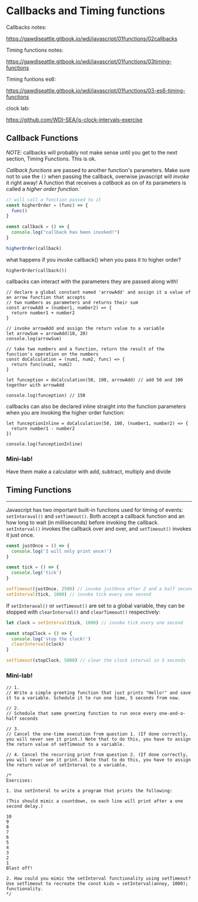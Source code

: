 # Callbacks and Timing functions

Callbacks notes:

https://gawdiseattle.gitbook.io/wdi/javascript/01functions/02callbacks

Timing functions notes:

https://gawdiseattle.gitbook.io/wdi/javascript/01functions/03timing-functions

Timing funtions es6:

https://gawdiseattle.gitbook.io/wdi/javascript/01functions/03-es6-timing-functions


clock lab: 

https://github.com/WDI-SEA/js-clock-intervals-exercise

## Callback Functions

*NOTE*: callbacks will probably not make sense until you get to the next section, Timing Functions. This is ok.

*Callback functions* are passed to another function's parameters. Make sure not to use the `()` when passing the callback, overwise javascript will *invoke* it right away! A function that receives a *callback* as on of its parameters is called a *higher order function*.`

```javascript
// will call a function passed to it
const higherOrder = (func) => {
  func()
} 

const callback = () => {
  console.log("callback has been invoked!")
}

higherOrder(callback)
```

what happens if you invoke callback() when you pass it to higher order?

```javascript=
higherOrder(callback())
```

callbacks can interact with the parameters they are passed along with!

```javascript=
// declare a global constant named 'arrowAdd' and assign it a value of an arrow function that accepts
// two numbers as parameters and returns their sum
const arrowAdd = (number1, number2) => {
  return number1 + number2
}

// invoke arrowAdd and assign the return value to a variable
let arrowSum = arrowAdd(10, 20)
console.log(arrowSum)
```

```javascript=
// take two numbers and a function, return the result of the function's operation on the numbers
const doCalculation = (num1, num2, func) => {
  return func(num1, num2)
}

let funception = doCalculation(50, 100, arrowAdd) // add 50 and 100 together with arrowAdd

console.log(funception) // 150
```

callbacks can also be declared inline straight into the function parameters when you are invoking the higher order function:

```javascript=
let funceptionInline = doCalculation(50, 100, (number1, number2) => {
  return number1 - number2
})

console.log(funceptionInline)
```

### Mini-lab!

Have them make a calculator with add, subtract, multiply and divide


## Timing Functions
---


Javascript has two important built-in functions used for timing of events: `setInteraval()` and `setTimeout()`. Both accept a callback function and an how long to wait (in milliseconds) before invoking the callback. `setInterval()` invokes the callback over and over, and `setTimeout()` invokes it just once.

```javascript
const justOnce = () => {
  console.log('I will only print once!')
}

const tick = () => {
  console.log('tick')
}

setTimeout(justOnce, 2500) // invoke justOnce after 2 and a half seconds
setInterval(tick, 1000) // invoke tick every one second
```

If `setInteraval()` or `setTimeout()` are set to a global variable, they can be stopped with `clearInterval()` and `clearTimeout()` respectively:

```javascript
let clock = setInterval(tick, 1000) // invoke tick every one second

const stopClock = () => {
  console.log('stop the clock!')
  clearInterval(clock)
}

setTimeout(stopClock, 5000) // clear the clock interval in 5 seconds
```

### Mini-lab!

```js=
// 1.
// Write a simple greeting function that just prints "Hello!" and save it to a variable. Schedule it to run one time, 5 seconds from now.

// 2.
// Schedule that same greeting function to run once every one-and-a-half seconds

// 3.
// Cancel the one-time execution from question 1. (If done correctly, you will never see it print.) Note that to do this, you have to assign the return value of setTimeout to a variable.

// 4. Cancel the recurring print from question 2. (If done correctly, you will never see it print.) Note that to do this, you have to assign the return value of setInterval to a variable.
```

```js=
/*
Exercises:

1. Use setInteral to write a program that prints the following:

(This should mimic a countdown, so each line will print after a one second delay.)

10
9
8
7
6
5
4
3
2
1
Blast off!

2. How could you mimic the setInterval functionality using setTimeout? Use setTimeout to recreate the const kids = setInterval(annoy, 1000); functionality.
*/
```